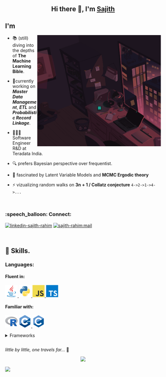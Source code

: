 <h2 align="center">Hi there 👋, I'm <a href="https://sajith-rahim.github.io/">Sajith</a></h2>
<h3 align="center"></h3>


<h2 align="left">I'm </h2>

<img align="right" width="400px" height="360px" alt="banner" src="https://raw.githubusercontent.com/sajith-rahim/sajith-rahim/main/gif/readme_banner.gif" />

- :books: (still) diving into the depths of **The Machine Learning Bible**.

- 🌱currently working on <b><i>Master Data Management</i></b>, <b><i>ETL</i></b> and <b><i>Probabilistic Record Linkage</i></b>.

- :man_technologist:💼 Software Engineer R&D at Teradata India.

- :mag: prefers Bayesian perspective over frequentist.

- :dizzy: fascinated by Latent Variable Models and **MCMC Ergodic theory**

- ⚡ vizualizing  random walks on **3n + 1 / Collatz conjecture** `4->2->1->4->...`

<br>

<h3 align="left">:speech_balloon: Connect: </h3>
<p align="left">
<a href="https://linkedin.com/in/sajith-rahim" target="blank"><img align="center" src="https://raw.githubusercontent.com/rahuldkjain/github-profile-readme-generator/master/src/images/icons/Social/linked-in-alt.svg" alt="linkedin-sajith-rahim" height="30" width="40" /></a>
 <a href="mailto:sajith.rahim@outlook.com?subject=Hi" target="blank"><img align="center" src="https://cdn.iconscout.com/icon/premium/png-256-thumb/email-2154393-1809311.png" alt="sajith-rahim:mail" height="30" width="40" /></a>
</p>
<br>
<h2>🧠 Skills.</h2>
<h3 align="left">Languages:</h3>
<h4 align="left">Fluent in:</h4>
<p align="left"> 
 <a href="https://www.java.com" target="_blank"> <img src="https://raw.githubusercontent.com/devicons/devicon/master/icons/java/java-original.svg" alt="java" width="40" height="40"/> </a> 
 <a href="https://www.python.org" target="_blank"> <img src="https://raw.githubusercontent.com/devicons/devicon/master/icons/python/python-original.svg" alt="python" width="40" height="40"/> </a>
<a href="https://developer.mozilla.org/en-US/docs/Web/JavaScript" target="_blank"> <img src="https://raw.githubusercontent.com/devicons/devicon/master/icons/javascript/javascript-original.svg" alt="javascript" width="40" height="40"/> </a> 
 <a href="https://www.typescriptlang.org/" target="_blank"> <img src="https://raw.githubusercontent.com/devicons/devicon/master/icons/typescript/typescript-original.svg" alt="typescript" width="40" height="40"/> </a> 
</p>

<h4 align="left">Familiar with:</h4>
<p align="left">
 <img height="40" src="https://raw.githubusercontent.com/github/explore/80688e429a7d4ef2fca1e82350fe8e3517d3494d/topics/r/r.png">
 <a href="https://www.w3schools.com/cpp/" target="_blank"> <img src="https://raw.githubusercontent.com/devicons/devicon/master/icons/cplusplus/cplusplus-original.svg" alt="cplusplus" width="40" height="40"/> </a>
  <a href="https://www.cprogramming.com/" target="_blank"> <img src="https://raw.githubusercontent.com/devicons/devicon/master/icons/c/c-original.svg" alt="c" width="40" height="40"/> </a>
  <!--a href="https://www.rust-lang.org" target="_blank"> <img src="https://reach.rust-lang.org/static/rust-logo-white.png" alt="rust" width="40" height="40"/> </a>
</p-->


<details><summary>Frameworks</summary>
<p>

<h3 align="left">Frameworks:</h3>
<h4 align="left">Frontend:</h4>
<p align="left"> <a href="https://angular.io" target="_blank"> <img src="https://angular.io/assets/images/logos/angular/angular.svg" alt="angular" width="40" height="40"/> </a>  <a href="https://www.w3schools.com/css/" target="_blank"> <img src="https://raw.githubusercontent.com/devicons/devicon/master/icons/css3/css3-original-wordmark.svg" alt="css3" width="40" height="40"/> </a> <a href="https://www.w3.org/html/" target="_blank"> <img src="https://raw.githubusercontent.com/devicons/devicon/master/icons/html5/html5-original-wordmark.svg" alt="html5" width="40" height="40"/> </a>   <a href="https://sass-lang.com" target="_blank"> <img src="https://raw.githubusercontent.com/devicons/devicon/master/icons/sass/sass-original.svg" alt="sass" width="40" height="40"/> </a>
<a href="parceljs.org" target="_blank"> <img src="https://parceljs.org/parcel.fb905a63.png" alt="parceljs" width="40" height="40"/> </a> </p>

<h4 align="left">Backend:</h4>
<p align="left">
<a href="https://spring.io/" target="_blank"> <img style="transform:scale(.65);" src="https://www.vectorlogo.zone/logos/springio/springio-icon.svg" alt="spring" width="60" height="60"/> </a>  
 <!--a href="https://nodejs.org" target="_blank"> 
 <img src="https://raw.githubusercontent.com/devicons/devicon/master/icons/nodejs/nodejs-original-wordmark.svg" alt="nodejs" width="60" height="60"/> </a--> 
 <a href="https://flask.palletsprojects.com/" target="_blank"> <img src="https://raw.githubusercontent.com/sajith-rahim/sajith-rahim/main/images/Web/flask.png" alt="flask"  width="40" height="65"/> </a> </p>


<h4 align="left">Databases:</h4>
<p align="left">
<a href="https://www.teradata.com" target="_blank"> <img src="https://raw.githubusercontent.com/sajith-rahim/sajith-rahim/main/images/DB/teradata.svg" alt="teradatasql" width="80" height="60"/> </a>
<a href="https://www.postgresql.org" target="_blank"> <img src="https://raw.githubusercontent.com/devicons/devicon/master/icons/postgresql/postgresql-original-wordmark.svg" alt="postgresql" width="40" height="40"/> </a> <a href="https://www.sqlite.org/" target="_blank"> <img src="https://www.vectorlogo.zone/logos/sqlite/sqlite-icon.svg" alt="sqlite" width="40" height="40"/> </a>
</p>

<h4 align="left">Servers:</h4>
<p align="left">
 

<a href="http://tomcat.apache.org/" target="_blank"> <img src="http://tomcat.apache.org/res/images/asf_logo.svg" alt="spring" width="60" height="40"/> </a>
<a href="https://www.nginx.com" target="_blank"> <img src="https://raw.githubusercontent.com/devicons/devicon/master/icons/nginx/nginx-original.svg" alt="nginx" width="40" height="40"/>  </a>
 </p>

<h4 align="left">App:</h4>

<p align="left"> <a href="https://www.electronjs.org" target="_blank"> <img src="https://raw.githubusercontent.com/devicons/devicon/master/icons/electron/electron-original.svg" alt="electron" width="40" height="40"/> </a> 
 <a href="https://docs.python.org/3/library/tkinter.html" target="_blank"> <img src="https://raw.githubusercontent.com/devicons/devicon/master/icons/python/python-original.svg" alt="tkinter-python" width="40" height="40"/> </a></p>

<h4 align="left">ML:</h4>
<p align="left">
<a href="https://pytorch.org/" target="_blank"> <img  style="transform:scale(.65);" src="https://www.vectorlogo.zone/logos/pytorch/pytorch-icon.svg" alt="pytorch" width="60" height="65"/> </a>
 <a href="https://scikit-learn.org/" target="_blank"> <img src="https://upload.wikimedia.org/wikipedia/commons/0/05/Scikit_learn_logo_small.svg" alt="scikit_learn" width="40" height="60"/> </a>
   <!--a href="https://numpy.org" target="_blank"> <img src="https://raw.githubusercontent.com/sajith-rahim/sajith-rahim/main/images/ML/NumPy.svg" alt="numpy" width="40" height="60"/> </a>
  <a href="https://pandas.pydata.org/" target="_blank"> <img src="https://raw.githubusercontent.com/sajith-rahim/sajith-rahim/main/images/ML/Pandas.svg" alt="pandas" width="40" height="60"/> </a-->
<a href="https://opencv.org/" target="_blank"> <img src="https://www.vectorlogo.zone/logos/opencv/opencv-icon.svg" alt="opencv" width="40" height="60"/> </a> 
<!--a href="https://jupyter.org" target="_blank"> <img src="https://raw.githubusercontent.com/sajith-rahim/sajith-rahim/main/images/ML/Jupyter%20Notebook.svg" alt="Jupyter" width="40" height="60"/> </a>
   <a href="https://colab.research.google.com" target="_blank"> <img src="https://raw.githubusercontent.com/sajith-rahim/sajith-rahim/main/images/ML/Google-Colab.svg" alt="Colab" width="40" height="60"/> </a-->
<a href="https://www.teradata.com/Vantage" target="_blank"> <img alt="Vantage" src="https://marvel-b1-cdn.bc0a.com/f00000000151999/www.teradata.com/getmedia/10f419f7-4c2d-457e-97b1-349a76d23678/teradata-vantage-console.png" width="120" height="40" > </a> 

</p>



<h3 align="left">Others:</h3>
<p align="left"> <a href="https://aws.amazon.com" target="_blank"> <img src="https://raw.githubusercontent.com/devicons/devicon/master/icons/amazonwebservices/amazonwebservices-original-wordmark.svg" alt="aws" width="40" height="40"/> </a> <img height="40" src="https://spark.apache.org/images/spark-logo-trademark.png"> <a href="https://www.gnu.org/software/bash/" target="_blank"> <img src="https://bashlogo.com/img/logo/svg/full_colored_dark.svg" alt="bash" style="filter:invert(100%)" width="40" height="40"/> </a> <a href="https://www.docker.com/" target="_blank"> <img src="https://raw.githubusercontent.com/devicons/devicon/master/icons/docker/docker-original-wordmark.svg" alt="docker" width="40" height="40"/> </a> <a href="https://git-scm.com/" target="_blank"> <img src="https://www.vectorlogo.zone/logos/git-scm/git-scm-icon.svg" alt="git" width="40" height="40"/> </a> <a href="https://www.linux.org/" target="_blank"> <img src="https://raw.githubusercontent.com/devicons/devicon/master/icons/linux/linux-original.svg" alt="linux" width="40" height="40"/> </a> <!--a href="https://postman.com" target="_blank"> <img style="transform:scale(.65);" src="https://www.vectorlogo.zone/logos/getpostman/getpostman-icon.svg" alt="postman" width="65" height="65"/> </a--> 
<img height="40" src="https://raw.githubusercontent.com/github/explore/80688e429a7d4ef2fca1e82350fe8e3517d3494d/topics/latex/latex.png">

</p>


</p>
</details>



<div style='page-break-after: always'></div>

<div style='page-break-after: always'></div>
<h2></h2>

*little by little, one travels far...* :footprints:

<p align="center">
  <img src="https://capsule-render.vercel.app/api?type=waving&color=gradient&height=60&section=footer"/>
</p>

<img src="https://badge.sajith-rahim.workers.dev?id=github-readme"></img>


